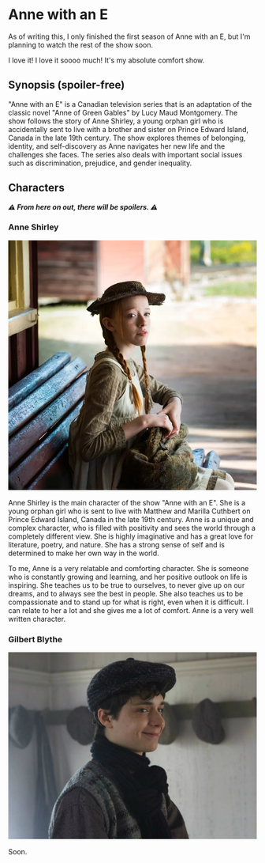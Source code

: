 # Anne with an E

As of writing this, I only finished the first season of Anne with an E, but I'm planning to watch the rest of the show soon.

I love it! I love it soooo much! It's my absolute comfort show.

## Synopsis (spoiler-free)

"Anne with an E" is a Canadian television series that is an adaptation of the classic novel "Anne of Green Gables" by Lucy Maud Montgomery. The show follows the story of Anne Shirley, a young orphan girl who is accidentally sent to live with a brother and sister on Prince Edward Island, Canada in the late 19th century. The show explores themes of belonging, identity, and self-discovery as Anne navigates her new life and the challenges she faces. The series also deals with important social issues such as discrimination, prejudice, and gender inequality.

## Characters

**_⚠️ From here on out, there will be spoilers. ⚠️_**

### Anne Shirley

![Anne Shirley](./img/anne.webp)

Anne Shirley is the main character of the show "Anne with an E". She is a young orphan girl who is sent to live with Matthew and Marilla Cuthbert on Prince Edward Island, Canada in the late 19th century. Anne is a unique and complex character, who is filled with positivity and sees the world through a completely different view. She is highly imaginative and has a great love for literature, poetry, and nature. She has a strong sense of self and is determined to make her own way in the world.

To me, Anne is a very relatable and comforting character. She is someone who is constantly growing and learning, and her positive outlook on life is inspiring. She teaches us to be true to ourselves, to never give up on our dreams, and to always see the best in people. She also teaches us to be compassionate and to stand up for what is right, even when it is difficult. I can relate to her a lot and she gives me a lot of comfort. Anne is a very well written character.

### Gilbert Blythe

![Gilbert Blythe](./img/gilbert.webp)

Soon.

